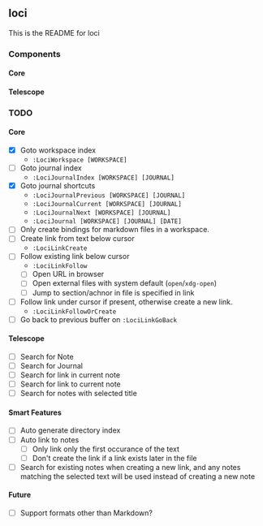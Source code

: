 ## loci
This is the README for loci

### Components

#### Core

#### Telescope

### TODO

#### Core

- [x] Goto workspace index
  - `:LociWorkspace [WORKSPACE]`
- [ ] Goto journal index
  - `:LociJournalIndex [WORKSPACE] [JOURNAL]`
- [x] Goto journal shortcuts
  - `:LociJournalPrevious [WORKSPACE] [JOURNAL]`
  - `:LociJournalCurrent [WORKSPACE] [JOURNAL]`
  - `:LociJournalNext [WORKSPACE] [JOURNAL]`
  - `:LociJournal [WORKSPACE] [JOURNAL] [DATE]`
- [ ] Only create bindings for markdown files in a workspace.
- [ ] Create link from text below cursor
  - `:LociLinkCreate`
- [ ] Follow existing link below cursor
  - `:LociLinkFollow`
  - [ ] Open URL in browser
  - [ ] Open external files with system default (`open`/`xdg-open`)
  - [ ] Jump to section/achnor in file is specified in link
- [ ] Follow link under cursor if present, otherwise create a new link.
  - `:LociLinkFollowOrCreate`
- [ ] Go back to previous buffer on `:LociLinkGoBack`

#### Telescope

- [ ] Search for Note
- [ ] Search for Journal
- [ ] Search for link in current note
- [ ] Search for link to current note
- [ ] Search for notes with selected title

#### Smart Features

- [ ] Auto generate directory index
- [ ] Auto link to notes
  - [ ] Only link only the first occurance of the text
  - [ ] Don't create the link if a link exists later in the file
- [ ] Search for existing notes when creating a new link, and any notes
  matching the selected text will be used instead of creating a new note

#### Future

- [ ] Support formats other than Markdown?
